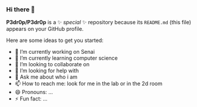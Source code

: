 ### Hi there 👋


**P3dr0p/P3dr0p** is a ✨ _special_ ✨ repository because its `README.md` (this file) appears on your GitHub profile.

Here are some ideas to get you started:

- 🔭 I’m currently working on Senai
- 🌱 I’m currently learning computer science
- 👯 I’m looking to collaborate on 
- 🤔 I’m looking for help with 
- 💬 Ask me about who i am
- 📫 How to reach me: look for me in the lab or in the 2d room
- 😄 Pronouns: ...
- ⚡ Fun fact: ...

